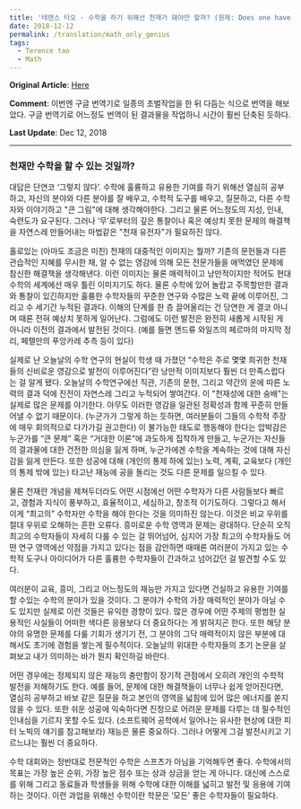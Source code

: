 ```yaml
---
title: '테렌스 타오 - 수학을 하기 위해선 천재가 돼야만 할까? (원제: Does one have to be a genius to do maths?)'
date: 2018-12-12
permalink: /translation/math_only_genius
tags:
  - Terence tao
  - Math
---
```



**Original Article**: [Here](https://terrytao.wordpress.com/career-advice/does-one-have-to-be-a-genius-to-do-maths/)

**Comment**: 이번엔 구글 번역기로 일종의 초벌작업을 한 뒤 다듬는 식으로 번역을 해보았다. 구글 번역기로 어느정도 번역이 된 결과물을 작업하니 시간이 훨씬 단축된 듯하다.

**Last Update**: Dec 12, 2018

 * * * 

### 천재만 수학을 할 수 있는 것일까?


대답은 단연코 ‘그렇지 않다’. 수학에 훌륭하고 유용한 기여를 하기 위해선 열심히 공부하고, 자신의 분야와 다른 분야를 잘 배우고, 수학적 도구를 배우고, 질문하고, 다른 수학자와 이야기하고 "큰 그림"에 대해 생각해야한다. 그리고 물론 어느정도의 지성, 인내, 숙련도가 요구된다. 그러나 ‘무’로부터의 깊은 통찰이나 혹은 예상치 못한 문제의 해결책을 자연스레 만들어내는 마법같은 "천재 유전자"가 필요하진 않다.

  

홀로있는 (아마도 조금은 미친) 천재의 대중적인 이미지는 뭘까? 기존의 문헌들과 다른 관습적인 지혜를 무시한 채, 알 수 없는 영감에 의해 모든 전문가들을 애먹였던 문제에 참신한 해결책을 생각해낸다. 이런 이미지는 물론 매력적이고 낭만적이지만 적어도 현대수학의 세계에선 매우 틀린 이미지기도 하다. 물론 수학에 있어 놀랍고 주목할만한 결과와 통찰이 있긴하지만 훌륭한 수학자들의 꾸준한 연구와 수많은 노력 끝에 이루어진, 그리고 수 세기간 누적된 결과다. 이해의 단계를 한 층 끌어올리는 건 당연한 게 결코 아니며 때론 전혀 예상치 못하게 일어난다. 그럼에도 이런 발전은 완전히 새롭게 시작된 게 아니라 이전의 결과에서 발전된 것이다. (예를 들면 앤드류 와일즈의 페르마의 마지막 정리, 페렐만의 푸앙카레 추측 등이 있다)

  

실제로 난 오늘날의 수학 연구의 현실이 학생 때 가졌던 “수학은 주로 몇몇 희귀한 천재들의 신비로운 영감으로 발전이 이루어진다”란 낭만적 이미지보다 훨씬 더 만족스럽다는 걸 알게 됐다. 오늘날의 수학연구에선 직관, 기존의 문헌, 그리고 약간의 운에 따른 노력의 결과 덕에 진전이 자연스레 그리고 누적되어 쌓여간다. 이 "천재성에 대한 숭배"는 실제로 많은 문제를 야기한다. 아무도 이러한 영감을 일관된 정확성과 함께 꾸준히 만들어낼 수 없기 때문이다. (누군가가 그렇게 하는 듯하면, 여러분들이 그들의 수학적 주장에 매우 회의적으로 다가가길 권고한다) 이 불가능한 태도로 행동해야 한다는 압박감은 누군가를 “큰 문제” 혹은 “거대한 이론”에 과도하게 집착하게 만들고, 누군가는 자신들의 결과물에 대한 건전한 의심을 잃게 하며, 누군가에겐 수학을 계속하는 것에 대해 자신감을 잃게 만든다. 또한 성공에 대해 (개인의 통제 하에 있는) 노력, 계획, 교육보다 (개인의 통제 밖에 있는) 타고난 재능에 공을 돌리는 것도 다른 문제를 일으킬 수 있다.

  

물론 천재란 개념을 제쳐두더라도 어떤 시점에선 어떤 수학자가 다른 사람들보다 빠르고, 경험과 지식이 풍부하고, 효율적이고, 세심하고, 창조적 이기도하다. 그렇다고 해서 이게 “최고의” 수학자만 수학을 해야 한다는 것을 의미하진 않는다. 이것은 비교 우위를 절대 우위로 오해하는 흔한 오류다. 흥미로운 수학 영역과 문제는 광대하다. 단순히 오직 최고의 수학자들이 자세히 다룰 수 있는 걸 뛰어넘어, 심지어 가장 최고의 수학자들도 어떤 연구 영역에선 약점을 가지고 있다는 점을 감안하면 때때론 여러분이 가지고 있는 수학적 도구나 아이디어가 다른 훌륭한 수학자들이 간과하고 넘어갔던 걸 발견할 수도 있다.

  

여러분이 교육, 흥미, 그리고 어느정도의 재능만 가지고 있다면 건실하고 유용한 기여를 할 수있는 수학의 분야가 있을 것이다. 그 분야가 수학의 가장 매력적인 분야가 아닐 수도 있지만 실제로 이런 것들은 유익한 경향이 있다. 많은 경우에 어떤 주제의 평범한 실용적인 사실들이 어떠한 색다른 응용보다 더 중요하다는 게 밝혀지곤 한다. 또한 해당 분야의 유명한 문제를 다룰 기회가 생기기 전, 그 분야의 그닥 매력적이지 않은 부분에 대해서도 초기에 경험을 쌓는게 필수적이다. 오늘날의 위대한 수학자들의 초기 논문을 살펴보고 내가 의미하는 바가 뭔지 확인하길 바란다.

  

어떤 경우에는 정제되지 않은 재능의 충만함이 장기적 관점에서 오히려 개인의 수학적 발전을 저해하기도 한다. 예를 들어, 문제에 대한 해결책들이 너무나 쉽게 얻어진다면, 열심히 공부하고 바보 같은 질문을 하고 본인의 영역을 넓힘에 있어 많은 에너지를 쏟지 않을 수 있다. 또한 쉬운 성공에 익숙하다면 진정으로 어려운 문제를 다루는 데 필수적인 인내심을 기르지 못할 수도 있다. (소프트웨어 공학에서 일어나는 유사한 현상에 대한 피터 노빅의 얘기를 참고해보라) 재능은 물론 중요하다. 그러나 어떻게 그걸 발전시키고 기르느냐는 훨씬 더 중요하다.

  

수학 대회와는 정반대로 전문적인 수학은 스프츠가 아님을 기억해두면 좋다. 수학에서의 목표는 가장 높은 순위, 가장 높은 점수 또는 상과 상금을 얻는 게 아니다. 대신에 스스로를 위해 그리고 동료들과 학생들을 위해 수학에 대한 이해를 넓히고 발전 및 응용에 기여하는 것이다. 이런 과업을 위해선 수학이란 학문은 ‘모든’ 좋은 수학자들이 필요하다.